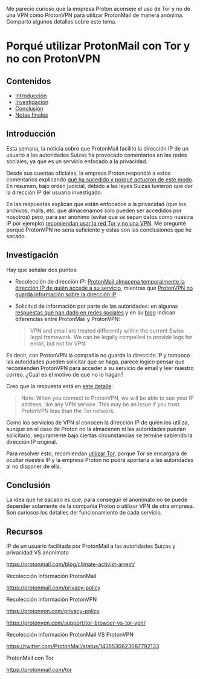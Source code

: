 Me pareció curioso que la empresa Proton aconseje el uso de Tor y no de una VPN como ProtonVPN para utilizar ProtonMail de manera anónima. Comparto algunos detalles sobre este tema.

# Porqué utilizar ProtonMail con Tor y no con ProtonVPN

## Contenidos

- [Introducción](#Introducción)
- [Investigación](#Investigación)
- [Conclusión](#Conclusión)
- [Notas finales](#Notas_finales)

## Introducción

Esta semana, la noticia sobre que ProtonMail facilitó la dirección IP de un usuario a las autoridades Suizas ha provocado comentarios en las redes sociales, ya que es un servicio enfocado a la privacidad.

Desde sus cuentas oficiales, la empresa Proton respondió a estos comentarios explicando [qué ha sucedido y porqué actuaron de este modo](https://protonmail.com/blog/climate-activist-arrest/). En resumen, bajo orden judicial, debido a las leyes Suizas tuvieron que dar la dirección IP del usuario investigado.

En las respuestas explican que están enfocados a la privacidad (que los archivos, mails, etc. que almacenamos solo pueden ser accedidos por nosotros) pero, para ser anónimo (evitar que se sepan datos como nuestra IP por ejemplo) [recomiendan usar la red Tor y no una VPN](https://protonmail.com/blog/climate-activist-arrest/). Me pregunté porqué ProtonVPN no sería suficiente y estas son las conclusiones que he sacado.

## Investigación

Hay que señalar dos puntos:

- Recolección de dirección IP: [ProtonMail almacena temporalmente la dirección IP de quién accede a su servicio](https://protonmail.com/privacy-policy), mientras que [ProtonVPN no guarda información sobre la dirección IP](https://protonvpn.com/privacy-policy).

- Solicitud de información por parte de las autoridades: en algunas [respuestas que han dado en redes sociales](https://twitter.com/ProtonMail/status/1435530623087792133) y en su [blog](https://protonmail.com/blog/climate-activist-arrest/) indican diferencias entre ProtonMail y ProtonVPN:

  > VPN and email are treated differently within the current Swiss legal framework. We can be legally compelled to provide logs for email, but not for VPN.

Es decir, con ProtonVPN la compañía no guarda la dirección IP y tampoco las autoridades pueden solicitar que se haga, parece lógico pensar que recomienden ProtonVPN para acceder a su servicio de email y leer nuestro correo. ¿Cuál es el motivo de que no lo hagan?

Creo que la respuesta está en [este detalle](https://protonvpn.com/support/tor-browser-vs-tor-vpn/):

> Note: When you connect to ProtonVPN, we will be able to see your IP address, like any VPN service. This may be an issue if you trust ProtonVPN less than the Tor network.

Como los servicios de VPN sí conocen la dirección IP de quién los utiliza, aunque en el caso de Proton no la almacenen ni las autoridades puedan solicitarlo, seguramente bajo ciertas circunstancias se termine sabiendo la dirección IP original. 

Para resolver esto, recomiendan [utilizar Tor](https://protonmail.com/tor), porque Tor se encargará de ocultar nuestra IP y la empresa Proton no podrá aportarla a las autoridades al no disponer de ella.

## Conclusión

La idea que he sacado es que, para conseguir el anonimato no se puede depender solamente de la compañía Proton o utilizar VPN de otra empresa. Son curiosos los detalles del funcionamiento de cada servicio.

## Recursos

IP de un usuario facilitada por ProtonMail a las autoridades Suizas y privacidad VS anonimato

<https://protonmail.com/blog/climate-activist-arrest/>

Recolección información ProtonMail

<https://protonmail.com/privacy-policy>

Recolección información ProtonVPN

<https://protonvpn.com/privacy-policy>

<https://protonvpn.com/support/tor-browser-vs-tor-vpn/>

Recolección información ProtonMail VS ProtonVPN

<https://twitter.com/ProtonMail/status/1435530623087792133>

ProtonMail con Tor

<https://protonmail.com/tor>

